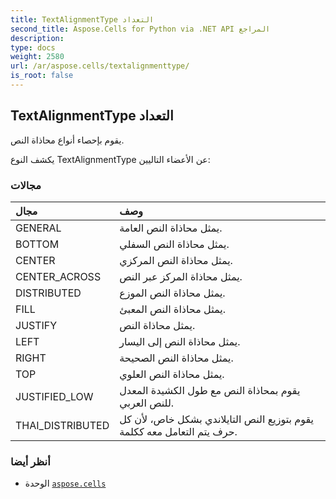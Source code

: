 ```yaml
---
title: TextAlignmentType التعداد
second_title: Aspose.Cells for Python via .NET API المراجع
description:
type: docs
weight: 2580
url: /ar/aspose.cells/textalignmenttype/
is_root: false
---
```

##  TextAlignmentType التعداد
يقوم بإحصاء أنواع محاذاة النص.



يكشف النوع TextAlignmentType عن الأعضاء التاليين:

###  مجالات
| مجال| وصف|
| :- | :- |
| GENERAL | يمثل محاذاة النص العامة.|
| BOTTOM | يمثل محاذاة النص السفلي.|
| CENTER | يمثل محاذاة النص المركزي.|
| CENTER_ACROSS |يمثل محاذاة المركز عبر النص.|
| DISTRIBUTED | يمثل محاذاة النص الموزع.|
| FILL | يمثل محاذاة النص المعبئ.|
| JUSTIFY | يمثل محاذاة النص.|
| LEFT | يمثل محاذاة النص إلى اليسار.|
| RIGHT | يمثل محاذاة النص الصحيحة.|
| TOP | يمثل محاذاة النص العلوي.|
| JUSTIFIED_LOW | يقوم بمحاذاة النص مع طول الكشيدة المعدل للنص العربي.|
| THAI_DISTRIBUTED | يقوم بتوزيع النص التايلاندي بشكل خاص، لأن كل حرف يتم التعامل معه ككلمة.|



###  أنظر أيضا
* الوحدة [`aspose.cells`](..)
